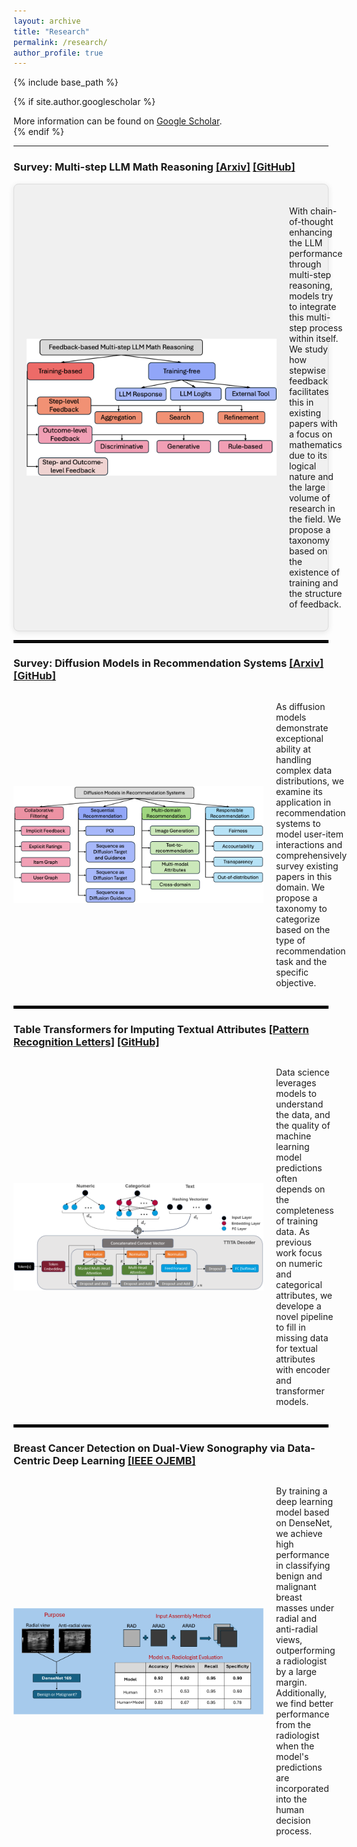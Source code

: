 ```yaml
---
layout: archive
title: "Research"
permalink: /research/
author_profile: true
---
```


{% include base_path %}

{% if site.author.googlescholar %}
  <div class="wordwrap">More information can be found on <a href="{{site.author.googlescholar}}">Google Scholar</a>.</div>
{% endif %}

---

### **Survey: Multi-step LLM Math Reasoning** [[Arxiv]](https://arxiv.org/pdf/2502.14333) [[GitHub]](https://github.com/tingruew/Feedback-based-Multi-step-LLM-Math-Reasoning)

<div style="display: flex; align-items: center; background-color: #f0f0f0; border: 1px solid #ddd; padding: 20px; border-radius: 8px; box-shadow: 0 2px 10px rgba(0, 0, 0, 0.1);">
  <img src="../images/publications/mathreasoning.png" width="400" style="margin-right: 20px;" />
  <p>With chain-of-thought enhancing the LLM performance through multi-step reasoning, models try to integrate this multi-step process within itself. We study how stepwise feedback facilitates this in existing papers with a focus on mathematics due to its logical nature and the large volume of research in the field. We propose a taxonomy based on the existence of training and the structure of feedback.</p>
</div>

<hr style="border: 2px solid black;" />

### **Survey: Diffusion Models in Recommendation Systems** [[Arxiv]](https://arxiv.org/pdf/2501.10548) [[GitHub]](https://github.com/tingruew/DiffusionModels-In-RecSys)

<div style="display: flex; align-items: center;">
  <img src="../images/publications/diffusionrecsys.png" width="400" style="margin-right: 20px;" />
  <p>As diffusion models demonstrate exceptional ability at handling complex data distributions, we examine its application in recommendation systems to model user-item interactions and comprehensively survey existing papers in this domain. We propose a taxonomy to categorize based on the type of recommendation task and the specific objective. </p>
</div>

<hr style="border: 2px solid black;" />

### **Table Transformers for Imputing Textual Attributes** [[Pattern Recognition Letters]](https://arxiv.org/pdf/2408.02128) [[GitHub]](https://github.com/tingruew/TTITA-Text-Imputation)

<div style="display: flex; align-items: center;">
  <img src="../images/publications/ttita.png" width="400" style="margin-right: 20px;" />
  <p>Data science leverages models to understand the data, and the quality of machine learning model predictions often depends on the completeness of training data. As previous work focus on numeric and categorical attributes, we develope a novel pipeline to fill in missing data for textual attributes with encoder and transformer models.</p>
</div>

<hr style="border: 2px solid black; line-height=0.5;" />

### **Breast Cancer Detection on Dual-View Sonography via Data-Centric Deep Learning** [[IEEE OJEMB]](https://ieeexplore.ieee.org/abstract/document/10666269)

<div style="display: flex; align-items: center;">
  <img src="../images/publications/bc.jpg" width="400" style="margin-right: 20px;" />
  <p>By training a deep learning model based on DenseNet, we achieve high performance in classifying benign and malignant breast masses under radial and anti-radial views, outperforming a radiologist by a large margin. Additionally, we find better performance from the radiologist when the model's predictions are incorporated into the human decision process.</p>
</div>
